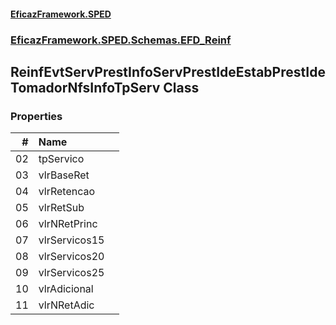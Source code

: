 #### [EficazFramework.SPED](EficazFrameworkSPED.md 'EficazFramework SPED')
### [EficazFramework.SPED.Schemas.EFD_Reinf](EficazFramework.SPED.Schemas.EFD_Reinf.md 'EficazFramework.SPED.Schemas.EFD_Reinf')

## ReinfEvtServPrestInfoServPrestIdeEstabPrestIdeTomadorNfsInfoTpServ Class
### Properties

| # | Name | |
| ---: | :--- | :--- |
| 02 | tpServico |  |
| 03 | vlrBaseRet |  |
| 04 | vlrRetencao |  |
| 05 | vlrRetSub |  |
| 06 | vlrNRetPrinc |  |
| 07 | vlrServicos15 |  |
| 08 | vlrServicos20 |  |
| 09 | vlrServicos25 |  |
| 10 | vlrAdicional |  |
| 11 | vlrNRetAdic |  |

